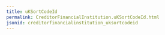 ```yaml
---
title: uKSortCodeId
permalink: CreditorFinancialInstitution.uKSortCodeId.html
jsonid: creditorfinancialinstitution_uksortcodeid
---
```


